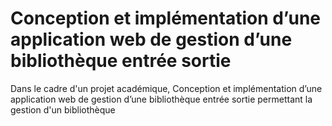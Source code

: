 # Conception et implémentation d’une application web de gestion d’une bibliothèque entrée sortie
Dans le cadre d'un projet académique, Conception et implémentation d’une application web de gestion d’une bibliothèque entrée sortie permettant la gestion d'un bibliothèque
